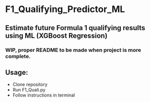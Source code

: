 # F1_Qualifying_Predictor_ML

## Estimate future Formula 1 qualifying results using ML (XGBoost Regression)

### WIP, proper README to be made when project is more complete. 


## Usage:

- Clone repository
- Run F1_Quali.py
- Follow instructions in terminal
